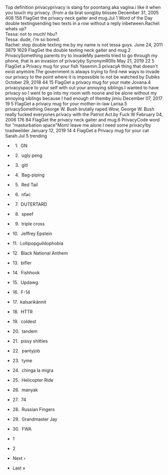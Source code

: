 Top definition privacyprivacy is slang for poontang aka vagina.i like it when you touch my privacy. (from a da brat song)by blissee December 31, 2005 408 158 FlagGet the privacy neck gaiter and mug.Jul 1 Word of the Day double textingsending two texts in a row without a reply inbetween.Rachel: whats up?  
Tessa: not to much! hbu?  
Tessa: dude, i'm so bored.  
Rachel: stop double texting me.by my name is not tessa guys. June 24, 2011 3879 1629 FlagGet the double texting neck gaiter and mug.2 PrivacySomething parents try to invadeMy parents tried to go through my phone, that is an invasion of privacyby SynonymR0lls May 21, 2019 22 5 FlagGet a Privacy mug for your fish Yasemin.3 privacyA thing that doesn't exist anymore.The government is always trying to find new ways to invade our privacy to the point where it is impossible to not be watched.by Dubiks October 29, 2018 44 15 FlagGet a privacy mug for your mate Jovana.4 privacyspace to your self with out your annoying siblings.I wanted to have privacy so I went to go into my room with noone and be alone without my annoying siblings because I had enough of themby jimiu December 07, 2017 19 5 FlagGet a privacy mug for your mother-in-law Larisa.5 privacySomething George W. Bush brutally raped.Wow, George W. Bush really fucked everyones privacy with the Patriot Act.by Fuck W February 04, 2006 176 84 FlagGet the privacy neck gaiter and mug.6 PrivacyCode word for "masturbation space"Mom! leave me alone I need some privacy!by toadweilder January 12, 2019 14 4 FlagGet a Privacy mug for your cat Sarah.Jul 5 trending

*     1.  GN
*     2.  ugly peng
*     3.  gitl
*     4.  Bag-piping
*     5.  Red Tail
*     6.  nfac
*     7.  DUTERTARD
*     8.  speef
*     9.  triple cross
*   10.  Jeffrey Epstein
*   11.  Lollipopguildophobia
*   12.  Black National Anthem
*   13.  bifler
*   14.  Fishhook
*   15.  Updawg
*   16.  F-14
*   17.  kalsarikännit
*   18.  HTTR
*   19.  coldest
*   20.  tandem
*   21.  pissy shitties
*   22.  pantyjob
*   23.  tyme
*   24.  chinga la migra
*   25.  Helicopter Ride
*   26.  manyak
*   27.  74
*   28.  Russian Fingers
*   29.  Grandmaster Jay
*   30.  FWA

*   1
*   2
*   Next ›
*   Last »